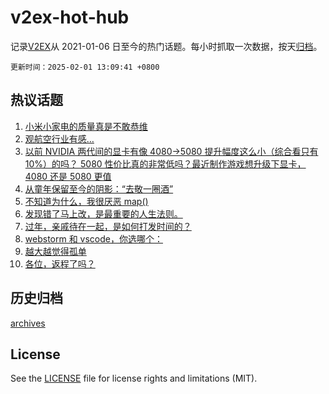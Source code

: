 # v2ex-hot-hub

 记录[V2EX](https://www.v2ex.com/)从 2021-01-06 日至今的热门话题。每小时抓取一次数据，按天[归档](archives)。

`更新时间：2025-02-01 13:09:41 +0800`

## 热议话题

1. [小米小家电的质量真是不敢恭维](https://www.v2ex.com/t/1108409)
1. [观航空行业有感…](https://www.v2ex.com/t/1108404)
1. [以前 NVIDIA 两代间的显卡有像 4080->5080 提升幅度这么小（综合看只有 10%）的吗？ 5080 性价比真的非常低吗？最近制作游戏想升级下显卡， 4080 还是 5080 更值](https://www.v2ex.com/t/1108417)
1. [从童年保留至今的阴影：“去敬一圈酒”](https://www.v2ex.com/t/1108454)
1. [不知道为什么，我很厌恶 map()](https://www.v2ex.com/t/1108464)
1. [发现错了马上改，是最重要的人生法则。](https://www.v2ex.com/t/1108424)
1. [过年，亲戚待在一起，是如何打发时间的？](https://www.v2ex.com/t/1108442)
1. [webstorm 和 vscode，你选哪个：](https://www.v2ex.com/t/1108420)
1. [越大越觉得孤单](https://www.v2ex.com/t/1108448)
1. [各位，返程了吗？](https://www.v2ex.com/t/1108470)

## 历史归档

[archives](archives)

## License

See the [LICENSE](LICENSE) file for license rights and limitations (MIT).
